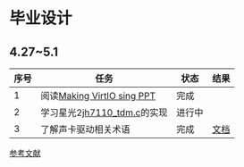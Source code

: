 # 毕业设计

## 4.27~5.1

|序号|任务|状态|结果|
|---|---|---|---|
|1|阅读[Making VirtIO sing PPT](https://fosdem.org/2024/events/attachments/fosdem-2024-1910-making-virtio-sing-implementing-virtio-sound-in-rust-vmm-project/slides/22175/implementing_virtio-sound_in_rust-vmm_project_HhqbjPY.pdf)|完成||
|2|学习星光2[jh7110_tdm.c](https://github.com/muxinyu1/linux/blob/JH7110_VisionFive2_upstream/sound/soc/starfive/jh7110_tdm.c)的实现|进行中||
|3|了解声卡驱动相关术语|完成|[文档](./学习笔记/声卡驱动术语.md)|

[参考文献](./PPT和文档/参考文献.md)

